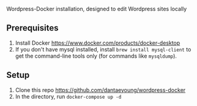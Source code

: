 Wordpress-Docker installation, designed to edit Wordpress sites locally 

## Prerequisites
1. Install Docker https://www.docker.com/products/docker-desktop
2. If you don't have mysql installed, install `brew install mysql-client` to get the command-line tools only (for commands like `mysqldump`).


## Setup
1. Clone this repo https://github.com/dantaeyoung/wordpress-docker
2. In the directory, run `docker-compose up -d`

